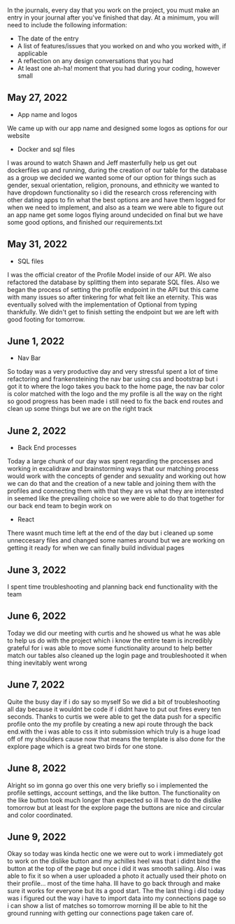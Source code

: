 In the journals, every day that you work on the project, you must make an entry in your journal after you've finished that day. At a minimum, you will need to include the following information:

- The date of the entry
- A list of features/issues that you worked on and who you worked with, if applicable
- A reflection on any design conversations that you had
- At least one ah-ha! moment that you had during your coding, however small

## May 27, 2022
* App name and logos

We came up with our app name and designed some logos as options for our website 

* Docker and sql files

I was around to watch Shawn and Jeff masterfully help us get out dockerfiles up and running, during the creation of our table for the database as a group we decided we wanted some of our option for things such as gender, sexual orientation, religion, pronouns, and ethnicity we wanted to have dropdown functionality so i did the research cross referencing with other dating apps to fin what the best options are and have them logged for when we need to implement, and also as a team we were able to figure out an app name get some logos flying around undecided on final but we have some good options, and finished our requirements.txt 

## May 31, 2022

* SQL files

I was the official creator of the Profile Model inside of our API. We also refactored the database by splitting them into separate SQL files. Also we began the process of setting the profile endpoint in the API but this came with many issues so after tinkering for what felt like an eternity. This was eventually solved with the implementation of Optional from typing thankfully. We didn't get to finish setting the endpoint but we are left with good footing for tomorrow.


## June 1, 2022

* Nav Bar

So today was a very productive day and very stressful spent a lot of time refactoring and frankensteining the nav bar using css and bootstrap but i got it to where the logo takes you back to the home page, the nav bar color is color matched with the logo and the my profile is all the way on the right so good progress has been made i still need to fix the back end routes and clean up some things but we are on the right track

## June 2, 2022

* Back End processes

Today a large chunk of our day was spent regarding the processes and working in excalidraw and brainstorming ways that our matching process would work with the concepts of gender and sexuality and working out how we can do that and the creation of a new table and joining them with the profiles and connecting them with that they are vs what they are interested in seemed like the prevailing choice so we were able to do that together for our back end team to begin work on

* React

There wasnt much time left at the end of the day but i cleaned up some unneccesary files and changed some names around but we are working on getting it ready for when we can finally build individual pages 

## June 3, 2022
I spent time troubleshooting and planning back end functionality with the team

## June 6, 2022
Today we did our meeting with curtis and he showed us what he was able to help us do with the project which i know the entire team is incredibly grateful for i was able to move some functionality around to help better match our tables also cleaned up the login page and troubleshooted it when thing inevitably went wrong 


## June 7, 2022
Quite the busy day if i do say so myself So we did a bit of troubleshooting all day because it wouldnt be code if i didnt have to put out fires every ten seconds. Thanks to curtis we were able to get the data push for a specific profile onto the my profile by creating a new api route through the back end.with the i was able to css it into submission which truly is a huge load off of my shoulders cause now that means the template is also done for the explore page which is a great two birds for one stone.

## June 8, 2022
Alright so im gonna go over this one very briefly so i implemented the profile settings, account settings, and the like button. The functionality on the like button took much longer than expected so ill have to do the dislike tomorrow but at least for the explore page the buttons are nice and circular and color coordinated. 

## June 9, 2022

Okay so today was kinda hectic one we were out to work i immediately got to work on the dislike button and my achilles heel was that i didnt bind the button at the top of the page but once i did it was smooth sailing. Also i was able to fix it so when a user uploaded a photo it actually used their photo on their profile... most of the time haha. Ill have to go back through and make sure it works for everyone but its a good start. The the last thing i did today was i figured out the way i have to import data into my connections page so i can show a list of matches so tomorrow morning ill be able to hit the ground running with getting our connections page taken care of.